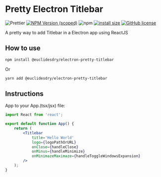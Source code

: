 # Pretty Electron Titlebar

![Prettier](https://img.shields.io/badge/code_style-prettier-ff69b4.svg?style=for-the-badge&logo=appveyor)
[![NPM Version (scoped)](https://img.shields.io/npm/v/@euclidesdry/electron-pretty-titlebar?style=for-the-badge&logo=appveyor)](https://www.npmjs.com/package/@euclidesdry/electron-pretty-titlebar)
![npm](https://img.shields.io/npm/dm/@euclidesdry/electron-pretty-titlebar?style=for-the-badge)
[![install size](https://packagephobia.com/badge?p=@euclidesdry/electron-pretty-titlebar)](https://packagephobia.com/result?p=@euclidesdry/electron-pretty-titlebar)
[![GitHub license](https://img.shields.io/github/license/euclidesdry/electron-pretty-titlebar?style=for-the-badge)](https://github.com/euclidesdry/electron-pretty-titlebar/blob/main/LICENSE)

A pretty way to add Titlebar in a Electron app using ReactJS

## How to use

```bash
npm install @euclidesdry/electron-pretty-titlebar
```

Or

```bash
yarn add @euclidesdry/electron-pretty-titlebar
```

## Instructions

App to your App.(tsx/jsx) file:

```jsx
import React from 'react';

export default function App() {
	return (
		<Titlebar
			title='Hello World'
			logo={logoPathOrURL}
			onClose={handleClose}
			onMinus={handleMinimize}
			onMinimazeMaximaze={handleToggleWindowsExpansion}
		/>
	);
}
```
